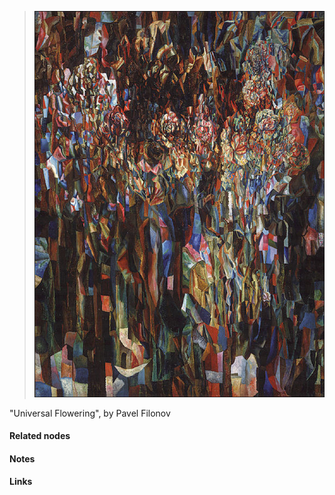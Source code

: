 ---
---

>
><img src="/assets/Pavel_Filonov_universal_flowering.jpg"/>
>



"Universal Flowering", by Pavel Filonov




#### Related nodes




#### Notes




#### Links
